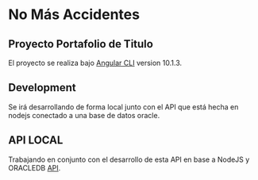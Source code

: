 
# No Más Accidentes

## Proyecto Portafolio de Titulo

El proyecto se realiza bajo [Angular CLI](https://github.com/angular/angular-cli) version 10.1.3.

## Development

Se irá desarrollando de forma local junto con el API que está hecha en nodejs conectado a una base de datos oracle.


## API LOCAL

Trabajando en conjunto con el desarrollo de esta API en base a NodeJS y ORACLEDB [API](https://github.com/diegoilr/API-Portafolio).


